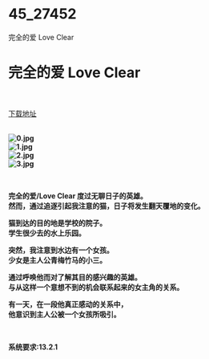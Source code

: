 # 45_27452
完全的爱 Love Clear
# 完全的爱 Love Clear
 <br/></br>
[下载地址](https://www.switch520.cc/article/27452 "下载地址")
<br/></br>

<p><strong><img title="0.jpg" src="https://www.switch520.cc/muke_img/2022_02_24_8dbcc790dba82.jpg" alt="0.jpg"></strong><br>
<strong><img title="1.jpg" src="https://www.switch520.cc/muke_img/2022_02_24_62ee2409a8ef4.jpg" alt="1.jpg"></strong><br>
<strong><img title="2.jpg" src="https://www.switch520.cc/muke_img/2022_02_24_967340dc66be0.jpg" alt="2.jpg"></strong><br>
<strong><img title="3.jpg" src="https://www.switch520.cc/muke_img/2022_02_24_0dd469d6409f8.jpg" alt="3.jpg">&nbsp;</strong></p>
<p>&nbsp;</p>
<p><strong>完全的爱/Love Clear 度过无聊日子的英雄。</strong><br>
<strong>然而，通过追逐引起我注意的猫，日子将发生翻天覆地的变化。</strong></p>
<p><strong>猫到达的目的地是学校的院子。</strong><br>
<strong>学生很少去的水上乐园。</strong></p>
<p><strong>突然，我注意到水边有一个女孩。</strong><br>
<strong>少女是主人公青梅竹马的小三。</strong></p>
<p><strong>通过呼唤他而对了解其目的感兴趣的英雄。</strong><br>
<strong>与从这样一个意想不到的机会联系起来的女主角的关系。</strong></p>
<p><strong>有一天，在一段他真正感动的关系中，</strong><br>
<strong>他意识到主人公被一个女孩所吸引。</strong></p>
<p>&nbsp;</p>
<p><strong>系统要求:13.2.1</strong></p>



